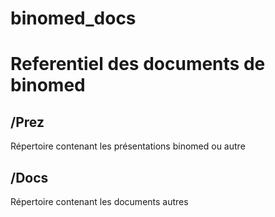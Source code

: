 binomed_docs
============

# Referentiel des documents de binomed

## /Prez 

Répertoire contenant les présentations binomed ou autre

## /Docs

Répertoire contenant les documents autres
